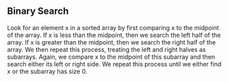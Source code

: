 <h2>Binary Search</h2>

<p>Look for an element x in a sorted array by first comparing x to the midpoint of the array. If x is less than the midpoint, then we search the left half of the array. If x is greater than the midpoint, then we search the right half of the array. We then repeat this process, treating the left and right halves as subarrays. Again, we compare x to the midpoint of this subarray and then search either its left or right side. We repeat this process until we either find x or the subarray has size 0.</p>
